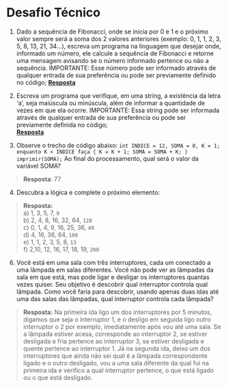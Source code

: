 # Desafio Técnico

1) Dado a sequência de Fibonacci, onde se inicia por 0 e 1 e o próximo valor sempre será a soma dos 2 valores anteriores (exemplo: 0, 1, 1, 2, 3, 5, 8, 13, 21, 34...), escreva um programa na linguagem que desejar onde, informado um número, ele calcule a sequência de Fibonacci e retorne uma mensagem avisando se o número informado pertence ou não a sequência.
IMPORTANTE: Esse número pode ser informado através de qualquer entrada de sua preferência ou pode ser previamente definido no código;
[**Resposta**](https://github.com/s1lveir4/target-sistemas/blob/main/questao1.c)  

2) Escreva um programa que verifique, em uma string, a existência da letra ‘a’, seja maiúscula ou minúscula, além de informar a quantidade de vezes em que ela ocorre.
IMPORTANTE: Essa string pode ser informada através de qualquer entrada de sua preferência ou pode ser previamente definida no código;  
[**Resposta**](https://github.com/s1lveir4/target-sistemas/blob/main/questao2.c)

3) Observe o trecho de código abaixo: ```int INDICE = 12, SOMA = 0, K = 1; enquanto K < INDICE faça { K = K + 1; SOMA = SOMA + K; } imprimir(SOMA);```
Ao final do processamento, qual será o valor da variável SOMA?  
> **Resposta**: 77

4) Descubra a lógica e complete o próximo elemento:  
> **Resposta:**  
a) 1, 3, 5, 7, ```9```  
b) 2, 4, 8, 16, 32, 64, ```128```  
c) 0, 1, 4, 9, 16, 25, 36, ```49```  
d) 4, 16, 36, 64, ```100```  
e) 1, 1, 2, 3, 5, 8, ```13```  
f) 2,10, 12, 16, 17, 18, 19, ```200```  

6) Você está em uma sala com três interruptores, cada um conectado a uma lâmpada em salas diferentes. Você não pode ver as lâmpadas da sala em que está, mas pode ligar e desligar os interruptores quantas vezes quiser. Seu objetivo é descobrir qual interruptor controla qual lâmpada. Como você faria para descobrir, usando apenas duas idas até uma das salas das lâmpadas, qual interruptor controla cada lâmpada?  
> **Resposta:** Na primeira ida ligo um dos interruptores por 5 minutos, digamos que seja o interruptor 1, e o desligo em seguida ligo outro interruptor o 2 por exemplo, imediatamente após vou até uma sala. Se a lâmpada estiver acesa, corresponde ao interruptor 2, se estiver desligada e fria pertence ao interruptor 3, se estiver desligada e quente pertence ao interruptor 1. Já na segunda ida, deixo um dos interruptores que ainda não sei qual é a lâmpada correspondente ligado e o outro desligado, vou a uma sala diferente da qual fui na primeira ida e verifico a qual interruptor pertence, o que está ligado ou o que está desligado.

